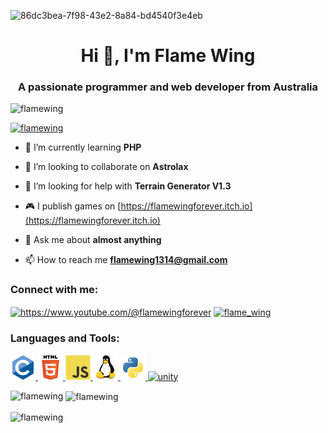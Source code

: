 ![86dc3bea-7f98-43e2-8a84-bd4540f3e4eb](https://github.com/BT1000/BT1000/assets/109650859/05fa67dc-08fc-4a99-a878-e7359e8edd40)

<h1 align=
"center">
  Hi 👋, I'm Flame Wing</h1>
<h3 align="center">A passionate programmer and web developer from Australia</h3>

<p align="left"> <img src="https://komarev.com/ghpvc/?username=flamewing&label=Profile%20views&color=0e75b6&style=flat" alt="flamewing" /> </p>

<p align="left"> <a href="https://github.com/ryo-ma/github-profile-trophy"><img src="https://github-profile-trophy.vercel.app/?username=flamewing" alt="flamewing" /></a> </p>

- 🌱 I’m currently learning **PHP**

- 👯 I’m looking to collaborate on **Astrolax**

- 🤝 I’m looking for help with **Terrain Generator V1.3**

- 🎮 I publish games on [https://flamewingforever.itch.io](https://flamewingforever.itch.io)

- 💬 Ask me about **almost anything**

- 📫 How to reach me **flamewing1314@gmail.com**

<h3 align="left">Connect with me:</h3>
<p align="left">
<a href="https://www.youtube.com/c/https://www.youtube.com/@flamewingforever" target="blank"><img align="center" src="https://raw.githubusercontent.com/rahuldkjain/github-profile-readme-generator/master/src/images/icons/Social/youtube.svg" alt="https://www.youtube.com/@flamewingforever" height="30" width="40" /></a>
<a href="https://discord.gg/flame_wing" target="blank"><img align="center" src="https://raw.githubusercontent.com/rahuldkjain/github-profile-readme-generator/master/src/images/icons/Social/discord.svg" alt="flame_wing" height="30" width="40" /></a>
</p>

<h3 align="left">Languages and Tools:</h3>
<p align="left"> <a href="https://www.cprogramming.com/" target="_blank" rel="noreferrer"> <img src="https://raw.githubusercontent.com/devicons/devicon/master/icons/c/c-original.svg" alt="c" width="40" height="40"/> </a> <a href="https://www.w3.org/html/" target="_blank" rel="noreferrer"> <img src="https://raw.githubusercontent.com/devicons/devicon/master/icons/html5/html5-original-wordmark.svg" alt="html5" width="40" height="40"/> </a> <a href="https://developer.mozilla.org/en-US/docs/Web/JavaScript" target="_blank" rel="noreferrer"> <img src="https://raw.githubusercontent.com/devicons/devicon/master/icons/javascript/javascript-original.svg" alt="javascript" width="40" height="40"/> </a> <a href="https://www.linux.org/" target="_blank" rel="noreferrer"> <img src="https://raw.githubusercontent.com/devicons/devicon/master/icons/linux/linux-original.svg" alt="linux" width="40" height="40"/> </a> <a href="https://www.python.org" target="_blank" rel="noreferrer"> <img src="https://raw.githubusercontent.com/devicons/devicon/master/icons/python/python-original.svg" alt="python" width="40" height="40"/> </a> <a href="https://unity.com/" target="_blank" rel="noreferrer"> <img src="https://www.vectorlogo.zone/logos/unity3d/unity3d-icon.svg" alt="unity" width="40" height="40"/> </a> </p>

<p><img align="left" src="https://github-readme-stats.vercel.app/api/top-langs?username=flamewing&show_icons=true&locale=en&layout=compact" alt="flamewing" /></p>

<p>&nbsp;<img align="center" src="https://github-readme-stats.vercel.app/api?username=flamewing&show_icons=true&locale=en" alt="flamewing" /></p>

<p><img align="center" src="https://github-readme-streak-stats.herokuapp.com/?user=flamewing&" alt="flamewing" /></p>


